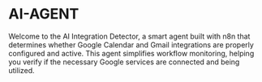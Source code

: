 # AI-AGENT
Welcome to the AI Integration Detector, a smart agent built with n8n that determines whether Google Calendar and Gmail integrations are properly configured and active. This agent simplifies workflow monitoring, helping you verify if the necessary Google services are connected and being utilized.
